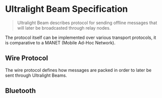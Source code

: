 # Ultralight Beam Specification

> Ultralight Beam describes protocol for sending offline messages that will later be broadcasted through relay nodes.

The protocol itself can be implemented over various transport protocols, it is comparative to a MANET (Mobile Ad-Hoc Network).

## Wire Protocol

The wire protocol defines how messages are packed in order to later be sent through Ultralight Beams.

## Bluetooth
